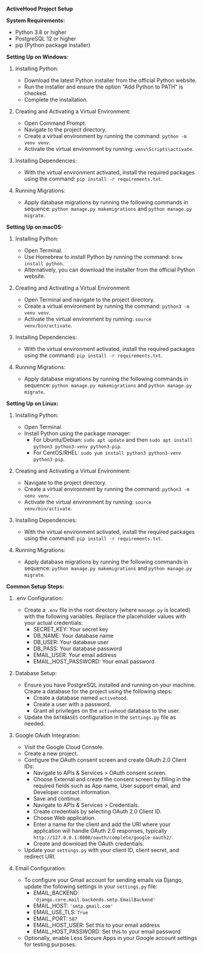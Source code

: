 **ActiveHood Project Setup**

**System Requirements:**

- Python 3.8 or higher
- PostgreSQL 12 or higher
- pip (Python package installer)

**Setting Up on Windows:**

1. Installing Python:

   - Download the latest Python installer from the official Python website.
   - Run the installer and ensure the option "Add Python to PATH" is checked.
   - Complete the installation.

2. Creating and Activating a Virtual Environment:

   - Open Command Prompt.
   - Navigate to the project directory.
   - Create a virtual environment by running the command: `python -m venv venv`.
   - Activate the virtual environment by running: `venv\Scripts\activate`.

3. Installing Dependencies:

   - With the virtual environment activated, install the required packages using the command: `pip install -r requirements.txt`.

4. Running Migrations:
   - Apply database migrations by running the following commands in sequence: `python manage.py makemigrations` and `python manage.py migrate`.

**Setting Up on macOS:**

1. Installing Python:

   - Open Terminal.
   - Use Homebrew to install Python by running the command: `brew install python`.
   - Alternatively, you can download the installer from the official Python website.

2. Creating and Activating a Virtual Environment:

   - Open Terminal and navigate to the project directory.
   - Create a virtual environment by running the command: `python3 -m venv venv`.
   - Activate the virtual environment by running: `source venv/bin/activate`.

3. Installing Dependencies:

   - With the virtual environment activated, install the required packages using the command: `pip install -r requirements.txt`.

4. Running Migrations:
   - Apply database migrations by running the following commands in sequence: `python manage.py makemigrations` and `python manage.py migrate`.

**Setting Up on Linux:**

1. Installing Python:

   - Open Terminal.
   - Install Python using the package manager:
     - For Ubuntu/Debian: `sudo apt update` and then `sudo apt install python3 python3-venv python3-pip`.
     - For CentOS/RHEL: `sudo yum install python3 python3-venv python3-pip`.

2. Creating and Activating a Virtual Environment:

   - Navigate to the project directory.
   - Create a virtual environment by running the command: `python3 -m venv venv`.
   - Activate the virtual environment by running: `source venv/bin/activate`.

3. Installing Dependencies:

   - With the virtual environment activated, install the required packages using the command: `pip install -r requirements.txt`.

4. Running Migrations:
   - Apply database migrations by running the following commands in sequence: `python manage.py makemigrations` and `python manage.py migrate`.

**Common Setup Steps:**

1. .env Configuration:

   - Create a `.env` file in the root directory (where `manage.py` is located) with the following variables. Replace the placeholder values with your actual credentials:
     - SECRET_KEY: Your secret key
     - DB_NAME: Your database name
     - DB_USER: Your database user
     - DB_PASS: Your database password
     - EMAIL_USER: Your email address
     - EMAIL_HOST_PASSWORD: Your email password

2. Database Setup:

   - Ensure you have PostgreSQL installed and running on your machine. Create a database for the project using the following steps:
     - Create a database named `activehood`.
     - Create a user with a password.
     - Grant all privileges on the `activehood` database to the user.
   - Update the `DATABASES` configuration in the `settings.py` file as needed.

3. Google OAuth Integration:

   - Visit the Google Cloud Console.
   - Create a new project.
   - Configure the OAuth consent screen and create OAuth 2.0 Client IDs:
     - Navigate to APIs & Services > OAuth consent screen.
     - Choose External and create the consent screen by filling in the required fields such as App name, User support email, and Developer contact information.
     - Save and continue.
     - Navigate to APIs & Services > Credentials.
     - Create credentials by selecting OAuth 2.0 Client ID.
     - Choose Web application.
     - Enter a name for the client and add the URI where your application will handle OAuth 2.0 responses, typically `http://127.0.0.1:8000/oauth/complete/google-oauth2/`.
     - Create and download the OAuth credentials.
   - Update your `settings.py` with your client ID, client secret, and redirect URI.

4. Email Configuration:
   - To configure your Gmail account for sending emails via Django, update the following settings in your `settings.py` file:
     - EMAIL_BACKEND: `'django.core.mail.backends.smtp.EmailBackend'`
     - EMAIL_HOST: `'smtp.gmail.com'`
     - EMAIL_USE_TLS: `True`
     - EMAIL_PORT: `587`
     - EMAIL_HOST_USER: Set this to your email address
     - EMAIL_HOST_PASSWORD: Set this to your email password
   - Optionally, enable Less Secure Apps in your Google account settings for testing purposes.
